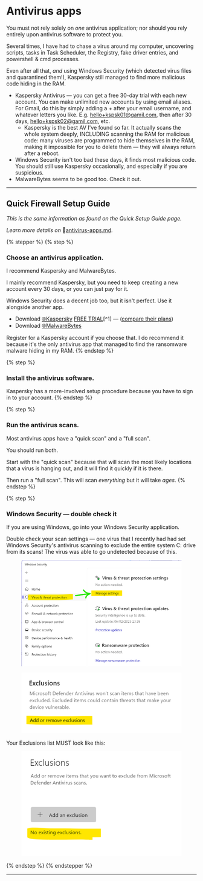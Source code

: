 # Antivirus apps

You must not rely solely on _one_ antivirus application; nor should you rely entirely upon antivirus software to protect you.&#x20;

Several times, I have had to chase a virus around my computer, uncovering scripts, tasks in Task Scheduler, the Registry, fake driver entries, and powershell & cmd processes.&#x20;

Even after all that, _and_ using Windows Security (which detected virus files and quarantined them!), Kaspersky still managed to find more malicious code hiding in the RAM.



* Kaspersky Antivirus — you can get a free 30-day trial with each new account. You can make unlimited new accounts by using email aliases. For Gmail, do this by simply adding a + after your email username, and whatever letters you like. E.g. hello+kspsk01@gamil.com, then after 30 days, hello+kspsk02@gamil.com, etc.
  * Kaspersky is the best AV I've found so far. It actually scans the whole system deeply, INCLUDING scanning the RAM for malicious code: many viruses are programmed to hide themselves in the RAM, making it impossible for you to delete them — they will always return after a reboot.
* Windows Security isn't too bad these days, it finds most malicious code. You should still use Kaspersky occasionally, and especially if you are suspicious.
* MalwareBytes seems to be good too. Check it out.


***

## Quick Firewall Setup Guide

_This is the same information as found on the Quick Setup Guide page._

_Learn more details on_ 📄[antivirus-apps.md](antivirus-apps.md "mention").&#x20;

{% stepper %}
{% step %}
### Choose an antivirus application.

I recommend Kaspersky and MalwareBytes.

I mainly recommend Kaspersky, but you need to keep creating a new account every 30 days, or you can just pay for it.

Windows Security does a decent job too, but it isn't perfect. Use it alongside another app.

* Download [🌐Kaspersky](https://www.kaspersky.com/downloads/standard-free-trial) [FREE TRIAL](#user-content-fn-1)[^1] — ([compare their plans](https://www.kaspersky.com/downloads#compare-table))&#x20;
* Download [🌐MalwareBytes](https://www.malwarebytes.com/mwb-download)&#x20;

Register for a Kaspersky account if you choose that. I do recommend it because it's the only antivirus app that managed to find the ransomware malware hiding in my RAM.
{% endstep %}

{% step %}
### Install the antivirus software.

Kaspersky has a more-involved setup procedure because you have to sign in to your account.
{% endstep %}

{% step %}
### Run the antivirus scans.

Most antivirus apps have a "quick scan" and a "full scan".&#x20;

You should run both.

Start with the "quick scan" because that will scan the most likely locations that a virus is hanging out, and it will find it quickly if it is there.

Then run a "full scan". This will scan _everything_ but it will take _ages_.
{% endstep %}

{% step %}
### Windows Security — double check it

If you are using Windows, go into your Windows Security application.

Double check your scan settings — one virus that I recently had had set Windows Security's antivirus scanning to exclude the entire system C: drive from its scans! The virus was able to go undetected because of this.&#x20;

<figure><img src="../.gitbook/assets/image (8).png" alt=""><figcaption></figcaption></figure>

<figure><img src="../.gitbook/assets/image (9).png" alt=""><figcaption></figcaption></figure>

Your Exclusions list MUST look like this:

<figure><img src="../.gitbook/assets/image (10).png" alt=""><figcaption></figcaption></figure>
{% endstep %}
{% endstepper %}

***